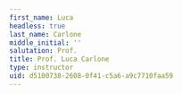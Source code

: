 ```yaml
---
first_name: Luca
headless: true
last_name: Carlone
middle_initial: ''
salutation: Prof.
title: Prof. Luca Carlone
type: instructor
uid: d5100738-2608-0f41-c5a6-a9c7710faa59
---
```

